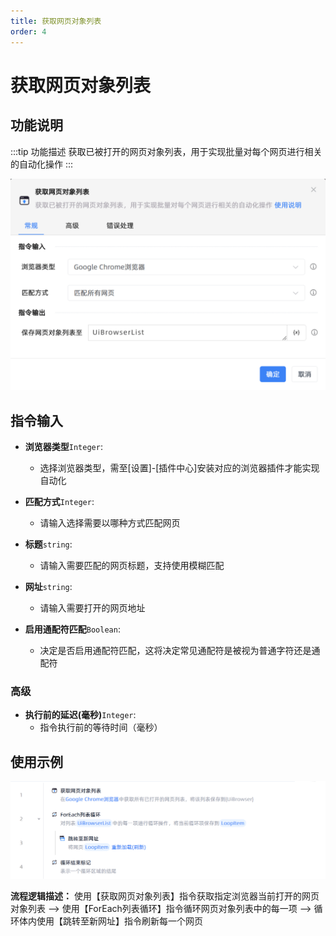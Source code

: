 ```yaml
---
title: 获取网页对象列表
order: 4
---
```


# 获取网页对象列表

## 功能说明

:::tip 功能描述
获取已被打开的网页对象列表，用于实现批量对每个网页进行相关的自动化操作
:::

![获取网页对象列表](../../../assets/获取网页对象列表_command.png)

## 指令输入

- **浏览器类型**`Integer`: 
    - 选择浏览器类型，需至[设置]-[插件中心]安装对应的浏览器插件才能实现自动化

- **匹配方式**`Integer`: 
    - 请输入选择需要以哪种方式匹配网页

- **标题**`string`: 
    - 请输入需要匹配的网页标题，支持使用模糊匹配

- **网址**`string`: 
    - 请输入需要打开的网页地址

- **启用通配符匹配**`Boolean`: 
    - 决定是否启用通配符匹配，这将决定常见通配符是被视为普通字符还是通配符


### 高级

- **执行前的延迟(毫秒)**`Integer`: 
    - 指令执行前的等待时间（毫秒）
    

## 使用示例

![获取网页对象列表](../../../assets/获取网页对象列表_demo.png)

**流程逻辑描述：** 使用【获取网页对象列表】指令获取指定浏览器当前打开的网页对象列表 --> 使用【ForEach列表循环】指令循环网页对象列表中的每一项 --> 循环体内使用【跳转至新网址】指令刷新每一个网页


